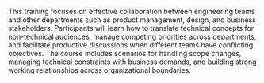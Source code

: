 This training focuses on effective collaboration between engineering teams and other departments such as product management, design, and business stakeholders. Participants will learn how to translate technical concepts for non-technical audiences, manage competing priorities across departments, and facilitate productive discussions when different teams have conflicting objectives. The course includes scenarios for handling scope changes, managing technical constraints with business demands, and building strong working relationships across organizational boundaries.